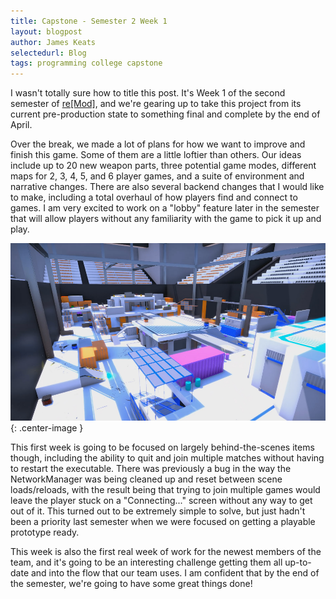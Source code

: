 ```yaml
---
title: Capstone - Semester 2 Week 1
layout: blogpost
author: James Keats
selectedurl: Blog
tags: programming college capstone
---
```

I wasn't totally sure how to title this post. It's Week 1 of the second semester of [re[Mod]](/portfolio/remod.html), and we're gearing up to take this project from its current pre-production state to something final and complete by the end of April.

Over the break, we made a lot of plans for how we want to improve and finish this game. Some of them are a little loftier than others. Our ideas include up to 20 new weapon parts, three potential game modes, different maps for 2, 3, 4, 5, and 6 player games, and a suite of environment and narrative changes. There are also several backend changes that I would like to make, including a total overhaul of how players find and connect to games. I am very excited to work on a "lobby" feature later in the semester that will allow players without any familiarity with the game to pick it up and play.

<!--more-->

![](/assets/img/portfolio/remod/s1_cover.png){: .center-image }

This first week is going to be focused on largely behind-the-scenes items though, including the ability to quit and join multiple matches without having to restart the executable. There was previously a bug in the way the NetworkManager was being cleaned up and reset between scene loads/reloads, with the result being that trying to join multiple games would leave the player stuck on a "Connecting..." screen without any way to get out of it. This turned out to be extremely simple to solve, but just hadn't been a priority last semester when we were focused on getting a playable prototype ready.

This week is also the first real week of work for the newest members of the team, and it's going to be an interesting challenge getting them all up-to-date and into the flow that our team uses. I am confident that by the end of the semester, we're going to have some great things done!
